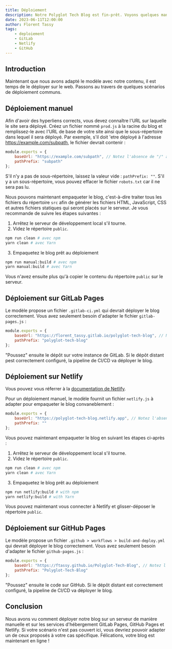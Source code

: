 ```yaml
---
title: Déploiement
description: Notre Polyglot Tech Blog est fin-prêt. Voyons quelques manières de le déployer sur le serveur.
date: 2023-06-11T12:00:00
author: Florent Tassy
tags: 
    - deploiement
    - GitLab
    - Netlify
    - GitHub
---
```


## Introduction

<div>Maintenant que nous avons adapté le modèle avec notre contenu, il est temps de le déployer sur le web. Passons au travers de quelques scénarios de déploiement communs.</div>

## Déploiement manuel

Afin d'avoir des hyperliens corrects, vous devez connaître l'URL sur laquelle le site sera déployé. Créez un fichier nommé `prod.js` à la racine du blog et remplissez-le avec l'URL de base de votre site ainsi que le sous-répertoire dans lequel il sera déployé. Par exemple, s'il doit 'etre déployé à l'adresse https://example.com/subpath, le fichier devrait contenir :  

```js
module.exports = { 
    baseUrl: "https://example.com/subpath", // Notez l'absence de "/" à la fin de l'URL
    pathPrefix: "subpath" 
};
```

S'il n'y a pas de sous-répertoire, laissez la valeur vide : `pathPrefix: ""`. S'il y a un sous-répertoire, vous pouvez effacer le fichier `robots.txt` car il ne sera pas lu. 

Nous pouvons maintenant empaqueter le blog, c'est-à-dire traiter tous les fichiers du répertoire `src` afin de générer les fichiers HTML, JavaScript, CSS et autres fichiers statiques qui seront placés sur le serveur. Je vous recommande de suivre les étapes suivantes :  
1. Arrêtez le serveur de développement local s'il tourne.
2. Videz le répertoire `public`.
```bash
npm run clean # avec npm
yarn clean # avec Yarn
```
3. Empaquetez le blog prêt au déploiement
```bash
npm run manual:build # avec npm
yarn manual:build # avec Yarn
```

Vous n'avez ensuite plus qu'à copier le contenu du répertoire `public` sur le serveur.

## Déploiement sur GitLab Pages

Le modèle propose un fichier `.gitlab-ci.yml` qui devrait déployer le blog correctement. Vous avez seulement besoin d'adapter le fichier `gitlab-pages.js` :  

```js
module.exports = { 
    baseUrl: "https://florent_tassy.gitlab.io/polyglot-tech-blog", // Notez l'absence de "/" à la fin de l'URL
    pathPrefix: "polyglot-tech-blog" 
};
```

"Poussez" ensuite le dépôt sur votre instance de GitLab. Si le dépôt distant pest correctement configuré, la pipeline de CI/CD va déployer le blog.

## Déploiement sur Netlify

Vous pouvez vous réferrer à la [documentation de Netlify](https://docs.netlify.com/git/overview/).

Pour un déploiement manuel, le modèle fournit un fichier `netlify.js` à adapter pour empaqueter le blog convaneblement :  

```js
module.exports = { 
    baseUrl: "https://polyglot-tech-blog.netlify.app", // Notez l'absence de "/" à la fin de l'URL
    pathPrefix: "" 
};
```

Vous pouvez maintenant empaqueter le blog en suivant les étapes ci-après :    
1. Arrêtez le serveur de développement local s'il tourne.
2. Videz le répertoire `public`.
```bash
npm run clean # avec npm
yarn clean # avec Yarn
```
3. Empaquetez le blog prêt au déploiement
```bash
npm run netlify:build # with npm
yarn netlify:build # with Yarn
```

Vous pouvez maintenant vous connecter à Netlify et glisser-déposer le répertoire `public`.  

## Déploiement sur GitHub Pages

Le modèle propose un fichier `.github > workflows > build-and-deploy.yml` qui devrait déployer le blog correctement. Vous avez seulement besoin d'adapter le fichier `github-pages.js` :  

```js
module.exports = { 
    baseUrl: "https://ftassy.github.io/Polyglot-Tech-Blog", // Notez l'absence de "/" à la fin de l'URL
    pathPrefix: "Polyglot-Tech-Blog" 
};
```

"Poussez" ensuite le code sur GitHub. Si le dépôt distant est correctement configuré, la pipeline de CI/CD va déployer le blog.

## Conclusion

Nous avons vu comment déployer notre blog sur un serveur de manière manuelle et sur les services d'hébergement GitLab Pages, GitHub Pages et Netlify. Si votre scénario n'est pas couvert ici, vous devriez pouvoir adapter un de ceux proposés à votre cas spécifique. Félications, votre blog est maintenant en ligne !
